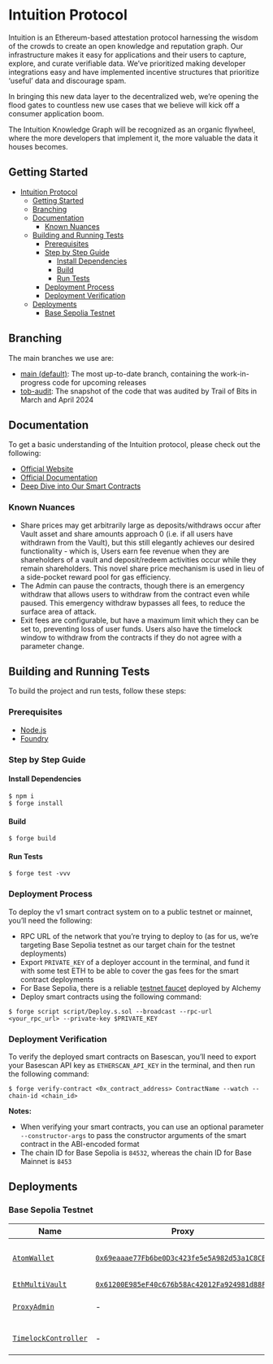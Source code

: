 # Intuition Protocol

Intuition is an Ethereum-based attestation protocol harnessing the wisdom of the crowds to create an open knowledge and reputation graph. Our infrastructure makes it easy for applications and their users to capture, explore, and curate verifiable data. We’ve prioritized making developer integrations easy and have implemented incentive structures that prioritize ‘useful’ data and discourage spam.

In bringing this new data layer to the decentralized web, we’re opening the flood gates to countless new use cases that we believe will kick off a consumer application boom.

The Intuition Knowledge Graph will be recognized as an organic flywheel, where the more developers that implement it, the more valuable the data it houses becomes.

## Getting Started
- [Intuition Protocol](#intuition-protocol)
  - [Getting Started](#getting-started)
  - [Branching](#branching)
  - [Documentation](#documentation)
    - [Known Nuances](#known-nuances)
  - [Building and Running Tests](#building-and-running-tests)
    - [Prerequisites](#prerequisites)
    - [Step by Step Guide](#step-by-step-guide)
      - [Install Dependencies](#install-dependencies)
      - [Build](#build)
      - [Run Tests](#run-tests)
    - [Deployment Process](#deployment-process)
    - [Deployment Verification](#deployment-verification)
  - [Deployments](#deployments)
    - [Base Sepolia Testnet](#base-sepolia-testnet)

## Branching

The main branches we use are:
- [main (default)](https://github.com/0xIntuition/intuition-contracts/tree/main): The most up-to-date branch, containing the work-in-progress code for upcoming releases
- [tob-audit](https://github.com/0xIntuition/intuition-contracts/tree/tob-audit): The snapshot of the code that was audited by Trail of Bits in March and April 2024

## Documentation

To get a basic understanding of the Intuition protocol, please check out the following:
- [Official Website](https://intuition.systems)
- [Official Documentation](https://docs.intuition.systems)
- [Deep Dive into Our Smart Contracts](https://intuition.gitbook.io/intuition-contracts)

### Known Nuances 

- Share prices may get arbitrarily large as deposits/withdraws occur after Vault asset and share amounts approach 0 (i.e. if all users have withdrawn from the Vault), but this still elegantly achieves our desired functionality  - which is, Users earn fee revenue when they are shareholders of a vault and deposit/redeem activities occur while they remain shareholders. This novel share price mechanism is used in lieu of a side-pocket reward pool for gas efficiency.
- The Admin can pause the contracts, though there is an emergency withdraw that allows users to withdraw from the contract even while paused. This emergency withdraw bypasses all fees, to reduce the surface area of attack.
- Exit fees are configurable, but have a maximum limit which they can be set to, preventing loss of user funds. Users also have the timelock window to withdraw from the contracts if they do not agree with a parameter change.
 
## Building and Running Tests

To build the project and run tests, follow these steps:

### Prerequisites

- [Node.js](https://nodejs.org/en/download/)
- [Foundry](https://getfoundry.sh)

### Step by Step Guide

#### Install Dependencies

```shell
$ npm i
$ forge install
```

#### Build

```shell
$ forge build
```

#### Run Tests

```shell
$ forge test -vvv
```

### Deployment Process

To deploy the v1 smart contract system on to a public testnet or mainnet, you’ll need the following:
- RPC URL of the network that you’re trying to deploy to (as for us, we’re targeting Base Sepolia testnet as our target chain for the testnet deployments)
- Export `PRIVATE_KEY` of a deployer account in the terminal, and fund it with some test ETH to be able to cover the gas fees for the smart contract deployments
- For Base Sepolia, there is a reliable [testnet faucet](https://alchemy.com/faucets/base-sepolia) deployed by Alchemy
- Deploy smart contracts using the following command:

```shell
$ forge script script/Deploy.s.sol --broadcast --rpc-url <your_rpc_url> --private-key $PRIVATE_KEY
```

### Deployment Verification

To verify the deployed smart contracts on Basescan, you’ll need to export your Basescan API key as `ETHERSCAN_API_KEY` in the terminal, and then run the following command:

```shell
$ forge verify-contract <0x_contract_address> ContractName --watch --chain-id <chain_id>
```

**Notes:**
- When verifying your smart contracts, you can use an optional parameter `--constructor-args` to pass the constructor arguments of the smart contract in the ABI-encoded format
- The chain ID for Base Sepolia is `84532`, whereas the chain ID for Base Mainnet is `8453`

## Deployments

### Base Sepolia Testnet

| Name | Proxy | Implementation | Notes |
| -------- | -------- | -------- | -------- |
| [`AtomWallet`](https://github.com/0xIntuition/intuition-contracts/blob/tob-audit/src/AtomWallet.sol) | [`0x69eaaae77Fb6be0D3c423fe5e5A982d53a1C8CBc`](https://sepolia.basescan.org/address/0x69eaaae77Fb6be0D3c423fe5e5A982d53a1C8CBc) | [`0xDF0d74A6325082b9E6041e4A5F8a6d52E0e8de46`](https://sepolia.basescan.org/address/0xDF0d74A6325082b9E6041e4A5F8a6d52E0e8de46) | AtomWalletBeacon: [`BeaconProxy`](https://github.com/OpenZeppelin/openzeppelin-contracts/blob/v5.0.2/contracts/proxy/beacon/BeaconProxy.sol) <br /> Atom Wallets: [`UpgradeableBeacon`](https://github.com/OpenZeppelin/openzeppelin-contracts/blob/v5.0.2/contracts/proxy/beacon/UpgradeableBeacon.sol) |
| [`EthMultiVault`](https://github.com/0xIntuition/intuition-contracts/blob/tob-audit/src/EthMultiVault.sol) | [`0x61200E985eF40c676b58Ac42012Fa924981d88FB`](https://sepolia.basescan.org/address/0x61200E985eF40c676b58Ac42012Fa924981d88FB) | [`0x43eF3B52BE0DDD1112E87d0ea492d9eF38786659`](https://sepolia.basescan.org/address/0x43eF3B52BE0DDD1112E87d0ea492d9eF38786659) | Proxy: [`TUP@5.0.2`](https://github.com/OpenZeppelin/openzeppelin-contracts/blob/v5.0.2/contracts/proxy/transparent/TransparentUpgradeableProxy.sol) |
| [`ProxyAdmin`](https://github.com/OpenZeppelin/openzeppelin-contracts/blob/v5.0.2/contracts/proxy/transparent/ProxyAdmin.sol) | - | [`0x8e2b6ad9B28d5e239EE779814b23d4766A9a3600`](https://sepolia.basescan.org/address/0x8e2b6ad9B28d5e239EE779814b23d4766A9a3600) | Used for upgrading `EthMultiVault` proxy contract |
| [`TimelockController`](https://github.com/OpenZeppelin/openzeppelin-contracts/blob/v5.0.2/contracts/governance/TimelockController.sol) | - | [`0xd75B08Ff002BE0B1ce43A91aE6Eabf5Ef04ec8ab`](https://sepolia.basescan.org/address/0xd75B08Ff002BE0B1ce43A91aE6Eabf5Ef04ec8ab) | Owner of the `ProxyAdmin` and `AtomWalletBeacon` |
